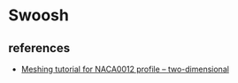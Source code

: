 # Swoosh

## references

- [Meshing tutorial for NACA0012 profile – two-dimensional](https://aerospacemodel.joinville.ufsc.br/en/tutoriais-e-materiais/tutoriais-em-cfd/tutorial-de-geracao-de-malha-em-um-perfil-naca0012-bidimensional/)
